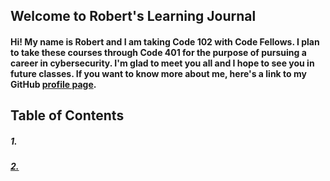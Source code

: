 ## Welcome to Robert's Learning Journal

#### Hi! My name is Robert and I am taking Code 102 with Code Fellows. I plan to take these courses through Code 401 for the purpose of pursuing a career in cybersecurity. I'm glad to meet you all and I hope to see you in future classes. If you want to know more about me, here's a link to my GitHub [profile page](https://github.com/racarter1215). 

## Table of Contents

##### 1. <a href="https://racarter1215.github.io/learning-journal/carter-text-editor.md">

##### 2. <a href="learning-markdown.md](https://racarter1215.github.io/learning-journal/learning-markdown.md">